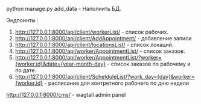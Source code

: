 python manage.py add_data - Наполнить БД.

Эндпоинты :

1. http://127.0.0.1:8000/api/client/workerList/ - список рабочих.
2. http://127.0.0.1:8000/api/client/AddAppointment/ - добавление записи
3. http://127.0.0.1:8000/api/client/locationsList/ - список локаций.
4. http://127.0.0.1:8000/api/worker/AppointmentList/ - список заказов.
5. http://127.0.0.1:8000/api/worker/AppointmentList/?worker={worker.id}&date={year-month-day} - список заказов по рабочему и по дате.
6. http://127.0.0.1:8000/api/client/SchelduleList/?work_day={day}&worker={worker.id} - расписание для контретного рабочего по дню недели

http://127.0.0.1:8000/cms/ - wagtail admin panel
